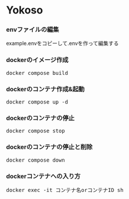 # Yokoso

<h3>envファイルの編集</h3>
<p>example.envをコピーして.envを作って編集する</p>

<h3>dockerのイメージ作成</h3>
<pre>docker compose build</pre>

<h3>dockerのコンテナ作成&起動</h3>
<pre>docker compose up -d</pre>

<h3>dockerのコンテナの停止</h3>
<pre>docker compose stop</pre>

<h3>dockerのコンテナの停止と削除</h3>
<pre>docker compose down</pre>

<h3>dockerコンテナへの入り方</h3>
<pre>docker exec -it コンテナ名orコンテナID sh</pre>